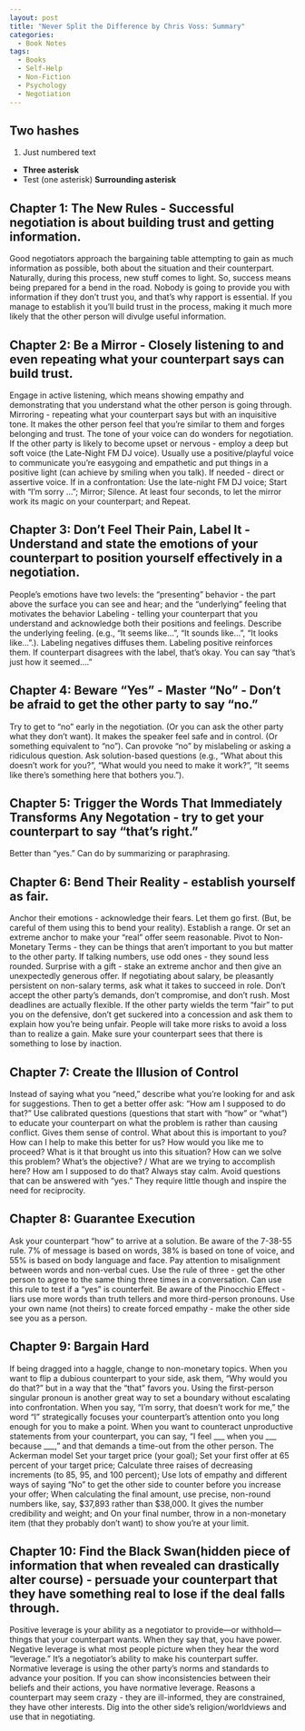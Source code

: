 ```yaml
---
layout: post
title: "Never Split the Difference by Chris Voss: Summary"
categories:
  - Book Notes
tags:
  - Books
  - Self-Help
  - Non-Fiction
  - Psychology
  - Negotiation
---
```


## Two hashes
1. Just numbered text
* **Three asterisk**
* Test (one asterisk)
**Surrounding asterisk**


## **Chapter 1: The New Rules - Successful negotiation is about building trust and getting information.**
Good negotiators approach the bargaining table attempting to gain as much information as possible, both about the situation and their counterpart.  Naturally, during this process, new stuff comes to light.  So, success means being prepared for a bend in the road.
Nobody is going to provide you with information if they don’t trust you, and that’s why rapport is essential.  If you manage to establish it you’ll build trust in the process, making it much more likely that the other person will divulge useful information.

## **Chapter 2: Be a Mirror - Closely listening to and even repeating what your counterpart says can build trust.**
Engage in active listening, which means showing empathy and demonstrating that you understand what the other person is going through.  
Mirroring - repeating what your counterpart says but with an inquisitive tone.  It makes the other person feel that you’re similar to them and forges belonging and trust.
The tone of your voice can do wonders for negotiation.
If the other party is likely to become upset or nervous - employ a deep but soft voice (the Late-Night FM DJ voice).
Usually use a positive/playful voice to communicate you’re easygoing and empathetic and put things in a positive light (can achieve by smiling when you talk).
If needed - direct or assertive voice. 
If in a confrontation: 
Use the late-night FM DJ voice;
Start with “I’m sorry …”;
Mirror;
Silence. At least four seconds, to let the mirror work its magic on your counterpart; and
Repeat.

## **Chapter 3: Don’t Feel Their Pain, Label It - Understand and state the emotions of your counterpart to position yourself effectively in a negotiation.**
People’s emotions have two levels: the “presenting” behavior - the part above the surface you can see and hear; and the “underlying” feeling that motivates the behavior
Labeling - telling your counterpart that you understand and acknowledge both their positions and feelings.  Describe the underlying feeling.  (e.g., “It seems like…”, “It sounds like…”, “It looks like…”.).
Labeling negatives diffuses them.  Labeling positive reinforces them.
If counterpart disagrees with the label, that’s okay.  You can say “that’s just how it seemed….”

## **Chapter 4: Beware “Yes” - Master “No” - Don’t be afraid to get the other party to say “no.”**
Try to get to “no” early in the negotiation.  (Or you can ask the other party what they don’t want).  It makes the speaker feel safe and in control.  (Or something equivalent to “no”).
Can provoke “no” by mislabeling or asking a ridiculous question.
Ask solution-based questions (e.g., “What about this doesn’t work for you?”, “What would you need to make it work?”, “It seems like there’s something here that bothers you.”).

## **Chapter 5: Trigger the Words That Immediately Transforms Any Negotation - try to get your counterpart to say “that’s right.”**
Better than “yes.”
Can do by summarizing or paraphrasing.

## **Chapter 6: Bend Their Reality - establish yourself as fair.**
Anchor their emotions - acknowledge their fears.
Let them go first.  (But, be careful of them using this to bend your reality).
Establish a range.  Or set an extreme anchor to make your “real” offer seem reasonable.
Pivot to Non-Monetary Terms - they can be things that aren’t important to you but matter to the other party.
If talking numbers, use odd ones - they sound less rounded.
Surprise with a gift - stake an extreme anchor and then give an unexpectedly generous offer.
If negotiating about salary, be pleasantly persistent on non-salary terms, ask what it takes to succeed in role.
Don’t accept the other party’s demands, don’t compromise, and don’t rush.  Most deadlines are actually flexible.
If the other party wields the term “fair” to put you on the defensive, don’t get suckered into a concession and ask them to explain how you’re being unfair.
People will take more risks to avoid a loss than to realize a gain.  Make sure your counterpart sees that there is something to lose by inaction.

## **Chapter 7: Create the Illusion of Control**
Instead of saying what you “need,” describe what you’re looking for and ask for suggestions.  Then to get a better offer ask: “How am I supposed to do that?”
Use calibrated questions (questions that start with “how” or “what”) to educate your counterpart on what the problem is rather than causing conflict.  Gives them sense of control.
What about this is important to you?
How can I help to make this better for us?
How would you like me to proceed?
What is it that brought us into this situation?
How can we solve this problem?
What’s the objective? / What are we trying to accomplish here?
How am I supposed to do that?
Always stay calm.
Avoid questions that can be answered with “yes.”  They require little though and inspire the need for reciprocity.

## **Chapter 8: Guarantee Execution** 
Ask your counterpart “how” to arrive at a solution.
Be aware of the 7-38-55 rule.  7% of message is based on words, 38% is based on tone of voice, and 55% is based on body language and face.  Pay attention to misalignment between words and non-verbal cues.
Use the rule of three - get the other person to agree to the same thing three times in a conversation.  Can use this rule to test if a “yes” is counterfeit. 
Be aware of the Pinocchio Effect - liars use more words than truth tellers and more third-person pronouns.
Use your own name (not theirs) to create forced empathy - make the other side see you as a person.

## **Chapter 9: Bargain Hard** 
If being dragged into a haggle, change to non-monetary topics.
When you want to flip a dubious counterpart to your side, ask them, “Why would you do that?” but in a way that the “that” favors you.
Using the first-person singular pronoun is another great way to set a boundary without escalating into confrontation. When you say, “I’m sorry, that doesn’t work for me,” the word “I” strategically focuses your counterpart’s attention onto you long enough for you to make a point.
When you want to counteract unproductive statements from your counterpart, you can say, “I feel ___ when you ___ because ___,” and that demands a time-out from the other person.
The Ackerman model
Set your target price (your goal);
Set your first offer at 65 percent of your target price;
Calculate three raises of decreasing increments (to 85, 95, and 100 percent);
Use lots of empathy and different ways of saying “No” to get the other side to counter before you increase your offer;
When calculating the final amount, use precise, non-round numbers like, say, $37,893 rather than $38,000. It gives the number credibility and weight; and
On your final number, throw in a non-monetary item (that they probably don’t want) to show you’re at your limit.

## **Chapter 10: Find the Black Swan(hidden piece of information that when revealed can drastically alter course) - persuade your counterpart that they have something real to lose if the deal falls through.**
Positive leverage is your ability as a negotiator to provide—or withhold—things that your counterpart wants. When they say that, you have power.
Negative leverage is what most people picture when they hear the word “leverage.” It’s a negotiator’s ability to make his counterpart suffer.
Normative leverage is using the other party’s norms and standards to advance your position. If you can show inconsistencies between their beliefs and their actions, you have normative leverage.
Reasons a counterpart may seem crazy - they are ill-informed, they are constrained, they have other interests.
Dig into the other side’s religion/worldviews and use that in negotiating.
 
 
